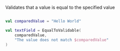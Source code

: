 Validates that a value is equal to the specified value

```kotlin  

val comparedValue = "Hello World"

val textField = EqualToValidable(
    comparedValue,
    "The value does not match $comparedValue"
)
```
